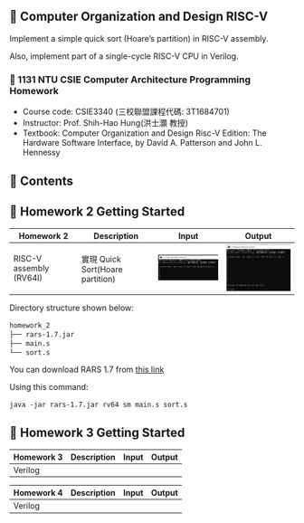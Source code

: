 ## 📝 Computer Organization and Design RISC-V
Implement a simple quick sort (Hoare’s partition) in RISC-V assembly. 

Also, implement part of a single-cycle RISC-V CPU in Verilog.

### 🔗 1131 NTU CSIE Computer Architecture Programming Homework
- Course code: CSIE3340 (三校聯盟課程代碼: 3T1684701)
- Instructor: Prof. Shih-Hao Hung(洪士灝 教授)
- Textbook: Computer Organization and Design Risc-V Edition: The Hardware Software Interface, by David A. Patterson and John L. Hennessy

## 📁 Contents

## 🚀 Homework 2 Getting Started

| Homework 2 | Description | Input | Output |
|-------------|-----------------|-----------------|-----------------|
| RISC-V assembly (RV64I) | 實現 Quick Sort(Hoare partition) | <img src="image/1.PNG" width="250"/> | <img src="image/2.PNG" width="250"/> |

Directory structure shown below:
```
homework_2
├── rars-1.7.jar
├── main.s
└── sort.s
```

You can download RARS 1.7 from [this link](https://github.com/rarsm/rars/releases/download/v1.7/rars-1.7.jar)

Using this command:
```
java -jar rars-1.7.jar rv64 sm main.s sort.s
```

## 🚀 Homework 3 Getting Started

| Homework 3 | Description | Input | Output |
|-------------|-----------------|-----------------|-----------------|
| Verilog |  |  |  |

| Homework 4 | Description | Input | Output |
|-------------|-----------------|-----------------|-----------------|
| Verilog |  |  |  |
